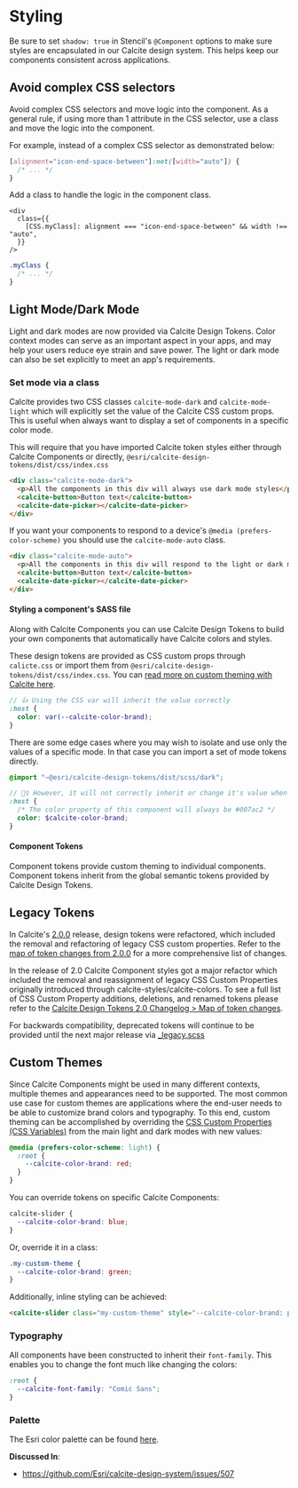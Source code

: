 # Styling

Be sure to set `shadow: true` in Stencil's `@Component` options to make sure styles are encapsulated in our Calcite design system. This helps keep our components consistent across applications.

## Avoid complex CSS selectors

Avoid complex CSS selectors and move logic into the component. As a general rule, if using more than 1 attribute in the CSS selector, use a class and move the logic into the component.

For example, instead of a complex CSS selector as demonstrated below:

```css
[alignment="icon-end-space-between"]:not([width="auto"]) {
  /* ... */
}
```

Add a class to handle the logic in the component class.

```tsx
<div
  class={{
    [CSS.myClass]: alignment === "icon-end-space-between" && width !== "auto",
  }}
/>
```

```css
.myClass {
  /* ... */
}
```

## Light Mode/Dark Mode

Light and dark modes are now provided via Calcite Design Tokens. Color context modes can serve as an important aspect in your apps, and may help your users reduce eye strain and save power. The light or dark mode can also be set explicitly to meet an app's requirements.

### Set mode via a class

Calcite provides two CSS classes `calcite-mode-dark` and `calcite-mode-light` which will explicitly set the value of the Calcite CSS custom props. This is useful when always want to display a set of components in a specific color mode.

This will require that you have imported Calcite token styles either through Calcite Components or directly, `@esri/calcite-design-tokens/dist/css/index.css`

```html
<div class="calcite-mode-dark">
  <p>All the components in this div will always use dark mode styles</p>
  <calcite-button>Button text</calcite-button>
  <calcite-date-picker></calcite-date-picker>
</div>
```

If you want your components to respond to a device's `@media (prefers-color-scheme)` you should use the `calcite-mode-auto` class.

```html
<div class="calcite-mode-auto">
  <p>All the components in this div will respond to the light or dark mode set by your device.</p>
  <calcite-button>Button text</calcite-button>
  <calcite-date-picker></calcite-date-picker>
</div>
```

#### Styling a component's SASS file

Along with Calcite Components you can use Calcite Design Tokens to build your own components that automatically have Calcite colors and styles.

These design tokens are provided as CSS custom props through `calicte.css` or import them from `@esri/calcite-design-tokens/dist/css/index.css`. You can [read more on custom theming with Calcite here](#custom-themes).

```scss
// 👍 Using the CSS var will inherit the value correctly
:host {
  color: var(--calcite-color-brand);
}
```

There are some edge cases where you may wish to isolate and use only the values of a specific mode. In that case you can import a set of mode tokens directly.

```scss
@import "~@esri/calcite-design-tokens/dist/scss/dark";

// 🙅‍♀️ However, it will not correctly inherit or change it's value when swapping light/dark mode
:host {
  /* The color property of this component will always be #007ac2 */
  color: $calcite-color-brand;
}
```

#### Component Tokens

Component tokens provide custom theming to individual components. Component tokens inherit from the global semantic tokens provided by Calcite Design Tokens.

## Legacy Tokens

In Calcite's [2.0.0](https://github.com/Esri/calcite-design-system/releases/tag/%40esri%2Fcalcite-design-tokens%402.0.0) release, design tokens were refactored, which included the removal and refactoring of legacy CSS custom properties. Refer to the [map of token changes from 2.0.0](https://github.com/Esri/calcite-design-tokens/CHANGELOG.md#20-map-of-token-changes) for a more comprehensive list of changes.

In the release of 2.0 Calcite Component styles got a major refactor which included the removal and reassignment of legacy CSS Custom Properties originally introduced through calcite-styles/calcite-colors. To see a full list of CSS Custom Property additions, deletions, and renamed tokens please refer to the [Calcite Design Tokens 2.0 Changelog > Map of token changes](../../calcite-design-tokens/CHANGELOG.md#20-map-of-token-changes).

For backwards compatibility, deprecated tokens will continue to be provided until the next major release via [\_legacy.scss](../src/assets/styles/_legacy.scss)

## Custom Themes

Since Calcite Components might be used in many different contexts, multiple themes and appearances need to be supported. The most common use case for custom themes are applications where the end-user needs to be able to customize brand colors and typography. To this end, custom theming can be accomplished by overriding the [CSS Custom Properties (CSS Variables)](https://developer.mozilla.org/en-US/docs/Web/CSS/--*) from the main light and dark modes with new values:

```css
@media (prefers-color-scheme: light) {
  :root {
    --calcite-color-brand: red;
  }
}
```

You can override tokens on specific Calcite Components:

```css
calcite-slider {
  --calcite-color-brand: blue;
}
```

Or, override it in a class:

```css
.my-custom-theme {
  --calcite-color-brand: green;
}
```

Additionally, inline styling can be achieved:

```html
<calcite-slider class="my-custom-theme" style="--calcite-color-brand: purple;"></calcite-slider>
```

### Typography

All components have been constructed to inherit their `font-family`. This enables you to change the font much like changing the colors:

```css
:root {
  --calcite-font-family: "Comic Sans";
}
```

### Palette

The Esri color palette can be found [here](https://esri.github.io/calcite-colors/).

**Discussed In**:

- <https://github.com/Esri/calcite-design-system/issues/507>

